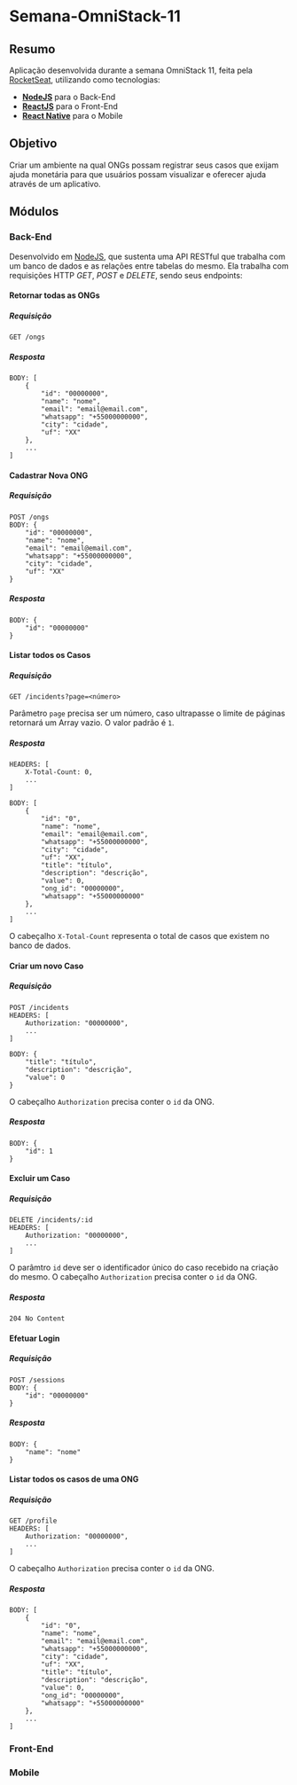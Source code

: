 # Semana-OmniStack-11
## Resumo

Aplicação desenvolvida durante a semana OmniStack 11, feita pela [RocketSeat](https://github.com/Rocketseat), utilizando como tecnologias:

* **[NodeJS](https://nodejs.org/en/)** para o Back-End
* **[ReactJS](https://pt-br.reactjs.org/)** para o Front-End
* **[React Native](https://reactnative.dev/)** para o Mobile

## Objetivo

Criar um ambiente na qual ONGs possam registrar seus casos que exijam ajuda monetária para que usuários possam visualizar e oferecer ajuda através de um aplicativo.

## Módulos

### Back-End

Desenvolvido em [NodeJS](https://nodejs.org/en/), que sustenta uma API RESTful que trabalha com um banco de dados e as relações entre tabelas do mesmo. Ela trabalha com requisições HTTP *GET*, *POST* e *DELETE*, sendo seus endpoints:

#### Retornar todas as ONGs

##### Requisição
```
GET /ongs
```

##### Resposta
```
BODY: [
    {
        "id": "00000000",
        "name": "nome",
        "email": "email@email.com",
        "whatsapp": "+55000000000",
        "city": "cidade",
        "uf": "XX"
    },
    ...
]
```

#### Cadastrar Nova ONG

##### Requisição
```
POST /ongs
BODY: {
    "id": "00000000",
    "name": "nome",
    "email": "email@email.com",
    "whatsapp": "+55000000000",
    "city": "cidade",
    "uf": "XX"
}
```

##### Resposta
```
BODY: {
    "id": "00000000"
}
```

#### Listar todos os Casos

##### Requisição
```
GET /incidents?page=<número>
```
Parâmetro ``page`` precisa ser um número, caso ultrapasse o limite de páginas retornará um Array vazio. O valor padrão é ``1``.

##### Resposta
```
HEADERS: [
    X-Total-Count: 0,
    ...
]

BODY: [
    {
        "id": "0",
        "name": "nome",
        "email": "email@email.com",
        "whatsapp": "+55000000000",
        "city": "cidade",
        "uf": "XX",
        "title": "título",
        "description": "descrição",
        "value": 0,
        "ong_id": "00000000",
        "whatsapp": "+55000000000"
    },
    ...
]
```
O cabeçalho ``X-Total-Count`` representa o total de casos que existem no banco de dados.

#### Criar um novo Caso

##### Requisição
```
POST /incidents
HEADERS: [
    Authorization: "00000000",
    ...
]

BODY: {
    "title": "título",
    "description": "descrição",
    "value": 0
}
```
O cabeçalho ``Authorization`` precisa conter o ``id`` da ONG.

##### Resposta
```
BODY: {
    "id": 1
}
```

#### Excluir um Caso

##### Requisição
```
DELETE /incidents/:id
HEADERS: [
    Authorization: "00000000",
    ...
]
```
O parâmtro ``id`` deve ser o identificador único do caso recebido na criação do mesmo.
O cabeçalho ``Authorization`` precisa conter o ``id`` da ONG.

##### Resposta
```
204 No Content
```

#### Efetuar Login

##### Requisição
```
POST /sessions
BODY: {
    "id": "00000000"
}
```

##### Resposta
```
BODY: {
    "name": "nome"
}
```

#### Listar todos os casos de uma ONG

##### Requisição
```
GET /profile
HEADERS: [
    Authorization: "00000000",
    ...
]
```
O cabeçalho ``Authorization`` precisa conter o ``id`` da ONG.

##### Resposta
```
BODY: [
    {
        "id": "0",
        "name": "nome",
        "email": "email@email.com",
        "whatsapp": "+55000000000",
        "city": "cidade",
        "uf": "XX",
        "title": "título",
        "description": "descrição",
        "value": 0,
        "ong_id": "00000000",
        "whatsapp": "+55000000000"
    },
    ...
]
```

### Front-End

### Mobile